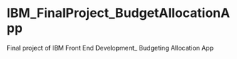 # IBM_FinalProject_BudgetAllocationApp
Final project of IBM Front End Development_ Budgeting Allocation App
